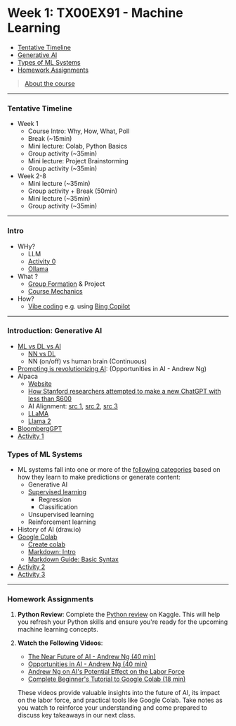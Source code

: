 # Week 1:  TX00EX91 - Machine Learning

- [Tentative Timeline](#tentative-timeline)
- [Generative AI](#introduction-generative-ai)
- [Types of ML Systems](#types-of-ml-systems)
- [Homework Assignments](#homework-assignments)

> [About the course](./material/about-course.md)

---

### Tentative Timeline

- Week 1
  - Course Intro: Why, How, What, Poll
  - Break (~15min)
  - Mini lecture: Colab, Python Basics
  - Group activity (~35min)
  - Mini lecture: Project Brainstorming
  - Group activity (~35min)  
- Week 2-8
  - Mini lecture (~35min)
  - Group activity + Break (50min)
  - Mini lecture (~35min)
  - Group activity (~35min)

---

### Intro

- WHy?
  - LLM
  - [Activity 0](./material/activity0.md)
  - [Ollama](https://ollama.com/)
- What ?
  - [Group Formation](./material/teams.md) & Project
  - [Course Mechanics](./material/about-course.md)
- How?
  - [Vibe coding](https://en.wikipedia.org/wiki/Vibe_coding) e.g. using [Bing Copilot](https://copilot.microsoft.com)


---

### Introduction: Generative AI

- [ML vs DL vs AI](https://www.ibm.com/think/topics/ai-vs-machine-learning-vs-deep-learning-vs-neural-networks)
  - [NN vs DL](./material/ml.jpg)
  - NN (on/off) vs human brain (Continuous)
- [Prompting is revolutionizing AI](./material/prompt.png): (Opportunities in AI - Andrew Ng)
- Alpaca
  - [Website](https://crfm.stanford.edu/2023/03/13/alpaca.html)
  - [​​How Stanford researchers attempted to make a new ChatGPT with less than $600](https://stanforddaily.com/2023/04/02/how-stanford-researchers-attempted-to-make-a-new-chatgpt-with-less-than-600/)
  - AI Alignment: [src 1], [src 2], [src 3]
  - [LLaMA](https://ai.meta.com/blog/large-language-model-llama-meta-ai/)
  - [Llama 2](https://ai.meta.com/blog/llama-2/)
- [BloombergGPT](https://www.bloomberg.com/company/press/bloomberggpt-50-billion-parameter-llm-tuned-finance/)
- [Activity 1](./material/activity1.md)


### Types of ML Systems

- ML systems fall into one or more of the [following categories] based on how they learn to make predictions or generate content:
  - Generative AI
  - [Supervised learning]
    - Regression
    - Classification
  - Unsupervised learning
  - Reinforcement learning
- History of AI (draw.io)
- [Google Colab](https://colab.research.google.com)
  - [Create colab](http://colab.research.google.com/#create=true)
  - [Markdown: Intro](https://colab.research.google.com/notebooks/markdown_guide.ipynb)
  - [Markdown Guide: Basic Syntax](https://www.markdownguide.org/basic-syntax/)
- [Activity 2](./material/activity2.md)
- [Activity 3](./material/activity3.md)

---

### Homework Assignments
1. **Python Review**: Complete the [Python review](https://www.kaggle.com/learn/python) on Kaggle. This will help you refresh your Python skills and ensure you're ready for the upcoming machine learning concepts.

2. **Watch the Following Videos**:
   - [The Near Future of AI - Andrew Ng (40 min)](https://www.youtube.com/watch?v=KDBq0GqKpqA)
   - [Opportunities in AI - Andrew Ng (40 min)](https://www.youtube.com/watch?v=5p248yoa3oE)
   - [Andrew Ng on AI's Potential Effect on the Labor Force](https://www.youtube.com/watch?v=-mIjwN1o7nE)
   - [Complete Beginner's Tutorial to Google Colab (18 min)](https://www.youtube.com/watch?v=JJYZ3OE_lGo)

   These videos provide valuable insights into the future of AI, its impact on the labor force, and practical tools like Google Colab. Take notes as you watch to reinforce your understanding and come prepared to discuss key takeaways in our next class.





<!-- Links -->
[src 1]:https://arxiv.org/abs/2309.15025
[src 2]:https://openai.com/research/instruction-following
[src 3]:https://arxiv.org/abs/2203.02155
[following categories]:https://developers.google.com/machine-learning/intro-to-ml/what-is-ml
[Supervised learning]:https://developers.google.com/machine-learning/intro-to-ml/supervised



<!-- 
- demo: https://huggingface.co/learn/nlp-course/chapter1/3 
-->


<!-- 
- [Normware: The Decline of Software Engineering](https://timkellogg.me/blog/2025/01/02/normware.html)
- [Normies](https://www.reddit.com/r/INTP/comments/13o66tq/what_exactly_qualifies_someone_as_a_normie/): non-engineers (accountants, lawyers, etc.) that are empowered to create their own software to solve their own problems. 
-->